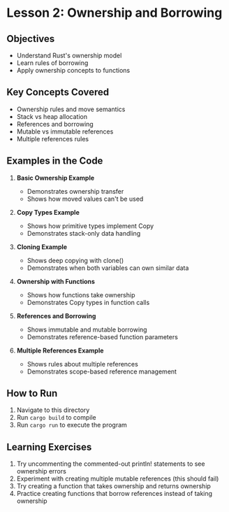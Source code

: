 # Lesson 2: Ownership and Borrowing

## Objectives
- Understand Rust's ownership model
- Learn rules of borrowing
- Apply ownership concepts to functions

## Key Concepts Covered
- Ownership rules and move semantics
- Stack vs heap allocation
- References and borrowing
- Mutable vs immutable references
- Multiple references rules

## Examples in the Code
1. **Basic Ownership Example**
   - Demonstrates ownership transfer
   - Shows how moved values can't be used

2. **Copy Types Example**
   - Shows how primitive types implement Copy
   - Demonstrates stack-only data handling

3. **Cloning Example**
   - Shows deep copying with clone()
   - Demonstrates when both variables can own similar data

4. **Ownership with Functions**
   - Shows how functions take ownership
   - Demonstrates Copy types in function calls

5. **References and Borrowing**
   - Shows immutable and mutable borrowing
   - Demonstrates reference-based function parameters

6. **Multiple References Example**
   - Shows rules about multiple references
   - Demonstrates scope-based reference management

## How to Run
1. Navigate to this directory
2. Run `cargo build` to compile
3. Run `cargo run` to execute the program

## Learning Exercises
1. Try uncommenting the commented-out println! statements to see ownership errors
2. Experiment with creating multiple mutable references (this should fail)
3. Try creating a function that takes ownership and returns ownership
4. Practice creating functions that borrow references instead of taking ownership
